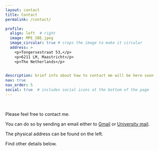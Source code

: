 ```yaml
---
layout: contact
title: Contact
permalink: /contact/

profile:
  align: left  # right
  image: MPE_SBE.jpeg
  image_circular: true # crops the image to make it circular
  address: >
    <p>Tongersestraat 53,</p>
    <p>6211 LM, Maastricht</p>
    <p>The Netherlands</p>

    
description: brief info about how to contact me will be here soon
nav: true
nav_order: 5
social: true  # includes social icons at the bottom of the page
---
```


<br /> 

Please feel free to contact me. 

You can do so by sending an email either to [Gmail](mailto:e.v.bronnikov@gmail.com) or [University mail](mailto:e.bronnikov@tilburguniversity.edu).

The physical address can be found on the left.

Find other details below.
